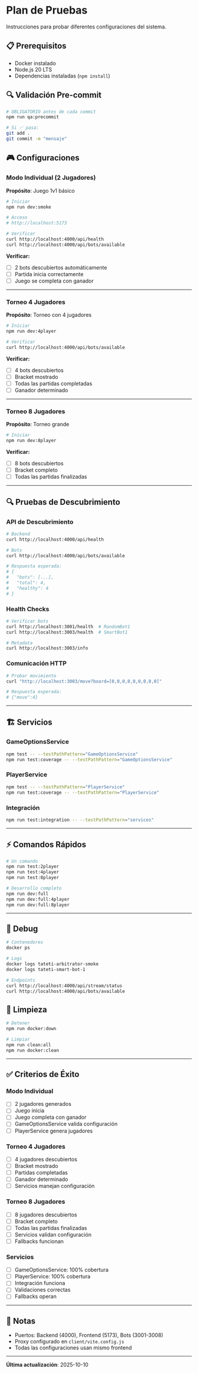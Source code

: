 # Plan de Pruebas

Instrucciones para probar diferentes configuraciones del sistema.

## 📋 Prerequisitos

- Docker instalado
- Node.js 20 LTS
- Dependencias instaladas (`npm install`)

## 🔍 Validación Pre-commit

```bash
# OBLIGATORIO antes de cada commit
npm run qa:precommit

# Si ✅ pasa:
git add .
git commit -m "mensaje"
```

## 🎮 Configuraciones

### Modo Individual (2 Jugadores)

**Propósito**: Juego 1v1 básico

```bash
# Iniciar
npm run dev:smoke

# Acceso
# http://localhost:5173

# Verificar
curl http://localhost:4000/api/health
curl http://localhost:4000/api/bots/available
```

**Verificar:**
- [ ] 2 bots descubiertos automáticamente
- [ ] Partida inicia correctamente
- [ ] Juego se completa con ganador

---

### Torneo 4 Jugadores

**Propósito**: Torneo con 4 jugadores

```bash
# Iniciar
npm run dev:4player

# Verificar
curl http://localhost:4000/api/bots/available
```

**Verificar:**
- [ ] 4 bots descubiertos
- [ ] Bracket mostrado
- [ ] Todas las partidas completadas
- [ ] Ganador determinado

---

### Torneo 8 Jugadores

**Propósito**: Torneo grande

```bash
# Iniciar
npm run dev:8player
```

**Verificar:**
- [ ] 8 bots descubiertos
- [ ] Bracket completo
- [ ] Todas las partidas finalizadas

---

## 🔍 Pruebas de Descubrimiento

### API de Descubrimiento

```bash
# Backend
curl http://localhost:4000/api/health

# Bots
curl http://localhost:4000/api/bots/available

# Respuesta esperada:
# {
#   "bots": [...],
#   "total": 4,
#   "healthy": 4
# }
```

### Health Checks

```bash
# Verificar bots
curl http://localhost:3001/health  # RandomBot1
curl http://localhost:3003/health  # SmartBot1

# Metadata
curl http://localhost:3003/info
```

### Comunicación HTTP

```bash
# Probar movimiento
curl "http://localhost:3003/move?board=[0,0,0,0,0,0,0,0,0]"

# Respuesta esperada:
# {"move":4}
```

---

## 🏗️ Servicios

### GameOptionsService

```bash
npm test -- --testPathPattern="GameOptionsService"
npm run test:coverage -- --testPathPattern="GameOptionsService"
```

### PlayerService

```bash
npm test -- --testPathPattern="PlayerService"
npm run test:coverage -- --testPathPattern="PlayerService"
```

### Integración

```bash
npm run test:integration -- --testPathPattern="services"
```

---

## ⚡ Comandos Rápidos

```bash
# Un comando
npm run test:2player
npm run test:4player
npm run test:8player

# Desarrollo completo
npm run dev:full
npm run dev:full:4player
npm run dev:full:8player
```

---

## 🐛 Debug

```bash
# Contenedores
docker ps

# Logs
docker logs tateti-arbitrator-smoke
docker logs tateti-smart-bot-1

# Endpoints
curl http://localhost:4000/api/stream/status
curl http://localhost:4000/api/bots/available
```

## 🧹 Limpieza

```bash
# Detener
npm run docker:down

# Limpiar
npm run clean:all
npm run docker:clean
```

---

## ✅ Criterios de Éxito

### Modo Individual
- [ ] 2 jugadores generados
- [ ] Juego inicia
- [ ] Juego completa con ganador
- [ ] GameOptionsService valida configuración
- [ ] PlayerService genera jugadores

### Torneo 4 Jugadores
- [ ] 4 jugadores descubiertos
- [ ] Bracket mostrado
- [ ] Partidas completadas
- [ ] Ganador determinado
- [ ] Servicios manejan configuración

### Torneo 8 Jugadores
- [ ] 8 jugadores descubiertos
- [ ] Bracket completo
- [ ] Todas las partidas finalizadas
- [ ] Servicios validan configuración
- [ ] Fallbacks funcionan

### Servicios
- [ ] GameOptionsService: 100% cobertura
- [ ] PlayerService: 100% cobertura
- [ ] Integración funciona
- [ ] Validaciones correctas
- [ ] Fallbacks operan

---

## 📝 Notas

- Puertos: Backend (4000), Frontend (5173), Bots (3001-3008)
- Proxy configurado en `client/vite.config.js`
- Todas las configuraciones usan mismo frontend

---

**Última actualización**: 2025-10-10
